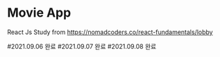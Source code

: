 # Movie App

React Js Study from https://nomadcoders.co/react-fundamentals/lobby

#2021.09.06 완료
#2021.09.07 완료
#2021.09.08 완료